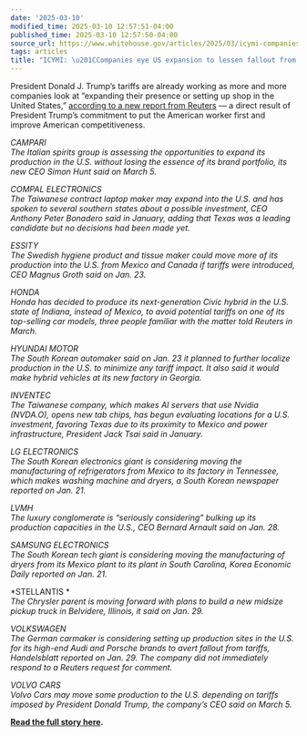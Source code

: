 ```yaml
---
date: '2025-03-10'
modified_time: 2025-03-10 12:57:51-04:00
published_time: 2025-03-10 12:57:50-04:00
source_url: https://www.whitehouse.gov/articles/2025/03/icymi-companies-eye-us-expansion-to-lessen-fallout-from-potential-tariffs/
tags: articles
title: "ICYMI: \u201CCompanies eye US expansion to lessen fallout from potential tariffs\u201D"
---
```

 
President Donald J. Trump’s tariffs are already working as more and more
companies look at “expanding their presence or setting up shop in the
United States,” [according to a new report from
Reuters](https://www.reuters.com/business/companies-eye-us-expansion-lessen-fallout-potential-tariffs-2025-01-29/) —
a direct result of President Trump’s commitment to put the American
worker first and improve American competitiveness.

*CAMPARI*  
*The Italian spirits group is assessing the opportunities to expand its
production in the U.S. without losing the essence of its brand
portfolio, its new CEO Simon Hunt said on March 5.*

*COMPAL ELECTRONICS*  
*The Taiwanese contract laptop maker may expand into the U.S. and has
spoken to several southern states about a possible investment, CEO
Anthony Peter Bonadero said in January, adding that Texas was a leading
candidate but no decisions had been made yet.*

*ESSITY*  
*The Swedish hygiene product and tissue maker could move more of its
production into the U.S. from Mexico and Canada if tariffs were
introduced, CEO Magnus Groth said on Jan. 23.*

*HONDA*  
*Honda has decided to produce its next-generation Civic hybrid in the
U.S. state of Indiana, instead of Mexico, to avoid potential tariffs on
one of its top-selling car models, three people familiar with the matter
told Reuters in March.*

*HYUNDAI MOTOR*  
*The South Korean automaker said on Jan. 23 it planned to further
localize production in the U.S. to minimize any tariff impact. It also
said it would make hybrid vehicles at its new factory in Georgia.*

*INVENTEC*  
*The Taiwanese company, which makes AI servers that use Nvidia (NVDA.O),
opens new tab chips, has begun evaluating locations for a U.S.
investment, favoring Texas due to its proximity to Mexico and power
infrastructure, President Jack Tsai said in January.*

*LG ELECTRONICS*  
*The South Korean electronics giant is considering moving the
manufacturing of refrigerators from Mexico to its factory in Tennessee,
which makes washing machine and dryers, a South Korean newspaper
reported on Jan. 21.*

*LVMH*  
*The luxury conglomerate is “seriously considering” bulking up its
production capacities in the U.S., CEO Bernard Arnault said on Jan. 28.*

*SAMSUNG ELECTRONICS*  
*The South Korean tech giant is considering moving the manufacturing of
dryers from its Mexico plant to its plant in South Carolina, Korea
Economic Daily reported on Jan. 21.*

*STELLANTIS *  
*The Chrysler parent is moving forward with plans to build a new midsize
pickup truck in Belvidere, Illinois, it said on Jan. 29.*

*VOLKSWAGEN*  
*The German carmaker is considering setting up production sites in the
U.S. for its high-end Audi and Porsche brands to avert fallout from
tariffs, Handelsblatt reported on Jan. 29. The company did not
immediately respond to a Reuters request for comment.*

*VOLVO CARS*  
*Volvo Cars may move some production to the U.S. depending on tariffs
imposed by President Donald Trump, the company’s CEO said on March 5.*

[**Read the full story
here**](https://www.reuters.com/business/companies-eye-us-expansion-lessen-fallout-potential-tariffs-2025-01-29/)**.**
